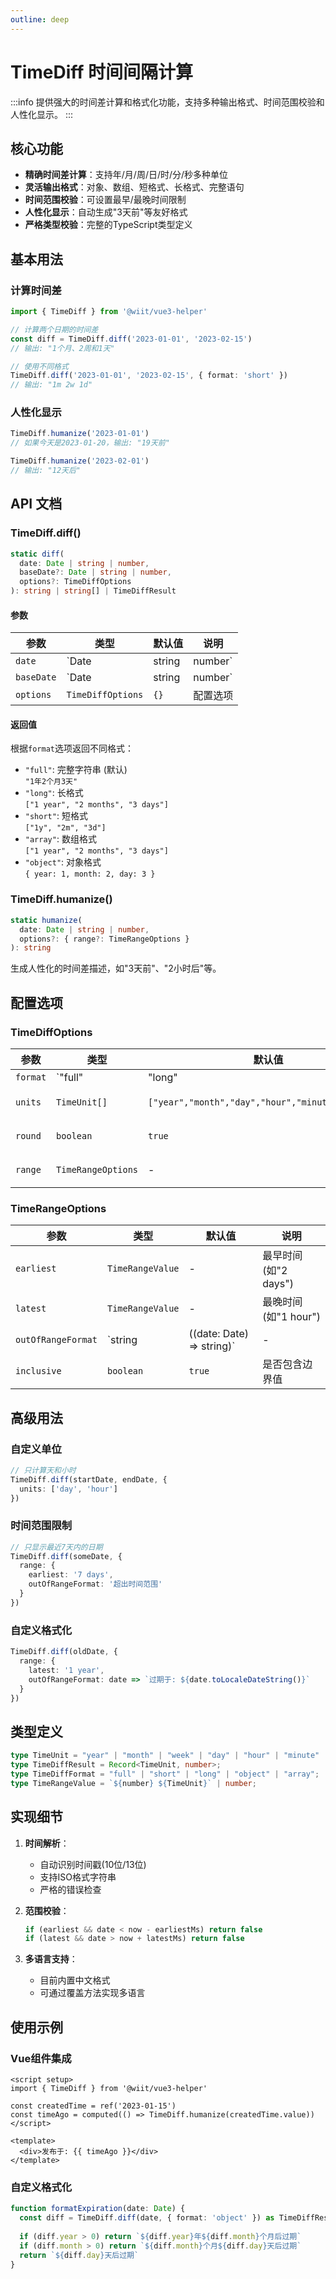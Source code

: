```yaml
---
outline: deep
---
```


# TimeDiff 时间间隔计算

:::info
提供强大的时间差计算和格式化功能，支持多种输出格式、时间范围校验和人性化显示。
:::

## 核心功能

- **精确时间差计算**：支持年/月/周/日/时/分/秒多种单位
- **灵活输出格式**：对象、数组、短格式、长格式、完整语句
- **时间范围校验**：可设置最早/最晚时间限制
- **人性化显示**：自动生成"3天前"等友好格式
- **严格类型校验**：完整的TypeScript类型定义

## 基本用法

### 计算时间差

```ts
import { TimeDiff } from '@wiit/vue3-helper'

// 计算两个日期的时间差
const diff = TimeDiff.diff('2023-01-01', '2023-02-15')
// 输出: "1个月、2周和1天"

// 使用不同格式
TimeDiff.diff('2023-01-01', '2023-02-15', { format: 'short' })
// 输出: "1m 2w 1d"
```

### 人性化显示

```ts
TimeDiff.humanize('2023-01-01') 
// 如果今天是2023-01-20，输出: "19天前"

TimeDiff.humanize('2023-02-01')
// 输出: "12天后"
```

## API 文档

### TimeDiff.diff()

```ts
static diff(
  date: Date | string | number,
  baseDate?: Date | string | number,
  options?: TimeDiffOptions
): string | string[] | TimeDiffResult
```

#### 参数

| 参数 | 类型 | 默认值 | 说明 |
|------|------|--------|------|
| `date` | `Date | string | number` | - | 目标日期 |
| `baseDate` | `Date | string | number` | `new Date()` | 基准日期 |
| `options` | `TimeDiffOptions` | `{}` | 配置选项 |

#### 返回值

根据`format`选项返回不同格式：

- `"full"`: 完整字符串 (默认)  
  `"1年2个月3天"`
- `"long"`: 长格式  
  `["1 year", "2 months", "3 days"]`
- `"short"`: 短格式  
  `["1y", "2m", "3d"]`
- `"array"`: 数组格式  
  `["1 year", "2 months", "3 days"]`
- `"object"`: 对象格式  
  `{ year: 1, month: 2, day: 3 }`

### TimeDiff.humanize()

```ts
static humanize(
  date: Date | string | number,
  options?: { range?: TimeRangeOptions }
): string
```

生成人性化的时间差描述，如"3天前"、"2小时后"等。

## 配置选项

### TimeDiffOptions

| 参数 | 类型 | 默认值 | 说明 |
|------|------|--------|------|
| `format` | `"full" | "long" | "short" | "array" | "object"` | `"full"` | 输出格式 |
| `units` | `TimeUnit[]` | `["year","month","day","hour","minute","second"]` | 使用的单位 |
| `round` | `boolean` | `true` | 是否取整 |
| `range` | `TimeRangeOptions` | - | 时间范围限制 |

### TimeRangeOptions

| 参数 | 类型 | 默认值 | 说明 |
|------|------|--------|------|
| `earliest` | `TimeRangeValue` | - | 最早时间(如"2 days") |
| `latest` | `TimeRangeValue` | - | 最晚时间(如"1 hour") |
| `outOfRangeFormat` | `string | ((date: Date) => string)` | - | 超出范围的格式化方式 |
| `inclusive` | `boolean` | `true` | 是否包含边界值 |

## 高级用法

### 自定义单位

```ts
// 只计算天和小时
TimeDiff.diff(startDate, endDate, {
  units: ['day', 'hour']
})
```

### 时间范围限制

```ts
// 只显示最近7天内的日期
TimeDiff.diff(someDate, {
  range: {
    earliest: '7 days',
    outOfRangeFormat: '超出时间范围'
  }
})
```

### 自定义格式化

```ts
TimeDiff.diff(oldDate, {
  range: {
    latest: '1 year',
    outOfRangeFormat: date => `过期于: ${date.toLocaleDateString()}`
  }
})
```

## 类型定义

```ts
type TimeUnit = "year" | "month" | "week" | "day" | "hour" | "minute" | "second";
type TimeDiffResult = Record<TimeUnit, number>;
type TimeDiffFormat = "full" | "short" | "long" | "object" | "array";
type TimeRangeValue = `${number} ${TimeUnit}` | number;
```

## 实现细节

1. **时间解析**：
   - 自动识别时间戳(10位/13位)
   - 支持ISO格式字符串
   - 严格的错误检查

2. **范围校验**：
   ```ts
   if (earliest && date < now - earliestMs) return false
   if (latest && date > now + latestMs) return false
   ```

3. **多语言支持**：
   - 目前内置中文格式
   - 可通过覆盖方法实现多语言

## 使用示例

### Vue组件集成

```vue
<script setup>
import { TimeDiff } from '@wiit/vue3-helper'

const createdTime = ref('2023-01-15')
const timeAgo = computed(() => TimeDiff.humanize(createdTime.value))
</script>

<template>
  <div>发布于: {{ timeAgo }}</div>
</template>
```

### 自定义格式化

```ts
function formatExpiration(date: Date) {
  const diff = TimeDiff.diff(date, { format: 'object' }) as TimeDiffResult
  
  if (diff.year > 0) return `${diff.year}年${diff.month}个月后过期`
  if (diff.month > 0) return `${diff.month}个月${diff.day}天后过期`
  return `${diff.day}天后过期`
}
```